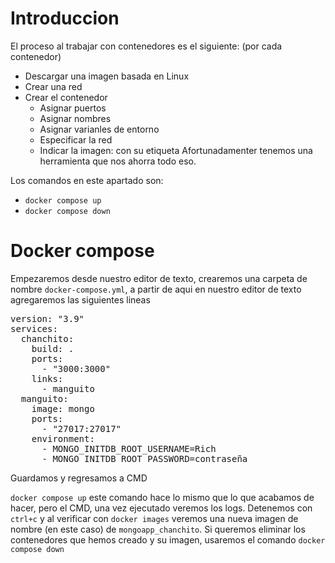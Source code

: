 # Introduccion

El proceso al trabajar con contenedores es el siguiente: (por cada contenedor)
  * Descargar una imagen basada en Linux
  * Crear una red
  * Crear el contenedor
    * Asignar puertos
    * Asignar nombres 
    * Asignar varianles de entorno
    * Especificar la red
    * Indicar la imagen: con su etiqueta
Afortunadamenter tenemos una herramienta que nos ahorra todo eso.

Los comandos en este apartado son:
 * `docker compose up`
 * `docker compose down`

# Docker compose

Empezaremos desde nuestro editor de texto, crearemos una carpeta de nombre `docker-compose.yml`, a partir de aqui en nuestro editor de texto agregaremos las siguientes lineas

<pre>
version: "3.9"
services:
  chanchito:
    build: .
    ports: 
      - "3000:3000"
    links:
      - manguito
  manguito:
    image: mongo
    ports: 
      - "27017:27017"
    environment:
      - MONGO_INITDB_ROOT_USERNAME=Rich
      - MONGO_INITDB_ROOT_PASSWORD=contraseña
</pre>

Guardamos y regresamos a CMD

`docker compose up` este comando hace lo mismo que lo que acabamos de hacer, pero el CMD, una vez ejecutado veremos los logs. Detenemos con `ctrl+c` y al verificar con `docker images` veremos una nueva imagen de nombre (en este caso) de `mongoapp_chanchito`. Si queremos eliminar los contenedores que hemos creado y su imagen, usaremos el comando `docker compose down`
